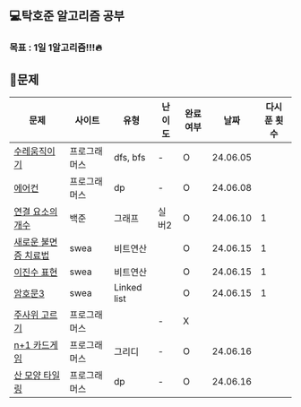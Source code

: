 ## 💻탁호준 알고리즘 공부
### 목표 : 1일 1알고리즘!!!🔥
## 📖문제

| 문제                                                                                                                                                                                    | 사이트    | 유형          | 난이도 | 완료여부 | 날짜       | 다시 푼 횟수 |
|---------------------------------------------------------------------------------------------------------------------------------------------------------------------------------------|--------|-------------|-----|------|----------|---------|
| [수레움직이기](https://school.programmers.co.kr/learn/courses/30/lessons/250134)                                                                                                            | 프로그래머스 | dfs, bfs    | -   | O    | 24.06.05 |         |
| [에어컨](https://school.programmers.co.kr/learn/courses/30/lessons/214289)                                                                                                               | 프로그래머스 | dp          | -   | O    | 24.06.08 |         |
| [연결 요소의 개수](https://www.acmicpc.net/problem/11724)                                                                                                                                    | 백준     | 그래프         | 실버2 | O    | 24.06.10 | 1       |
| [새로운 불면증 치료법](https://swexpertacademy.com/main/code/codeBattle/problemDetail.do?contestProbId=AV18_yw6I9MCFAZN&categoryId=AY1INdsqPvADFAWX&categoryType=BATTLE&battleMainPageIndex=1) | swea   | 비트연산        |  | O    | 24.06.15 | 1       |
| [이진수 표현](https://swexpertacademy.com/main/code/codeBattle/problemDetail.do?contestProbId=AXRSXf_a9qsDFAXS&categoryId=AY1INdsqPvADFAWX&categoryType=BATTLE&battleMainPageIndex=1&&&&)  | swea   | 비트연산        |  | O    | 24.06.15 | 1       |
| [암호문3](https://swexpertacademy.com/main/code/codeBattle/problemDetail.do?contestProbId=AV14zIwqAHwCFAYD&categoryId=AY1INdsqPvADFAWX&categoryType=BATTLE&battleMainPageIndex=1)    | swea   | Linked list |  | O    | 24.06.15 | 1       |
| [주사위 고르기](https://school.programmers.co.kr/learn/courses/30/lessons/258709)                                                                                                           | 프로그래머스 |             | -   | X    |          |        |
| [n+1 카드게임](https://school.programmers.co.kr/learn/courses/30/lessons/258707)                                                                                                          | 프로그래머스 | 그리디         | -   | O    | 24.06.16 |        |
| [산 모양 타일링](https://school.programmers.co.kr/learn/courses/30/lessons/258705)                                                                                                          | 프로그래머스 | dp          | -   | O    |     24.06.16     |        |
